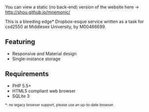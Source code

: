 
You can view a static (no back-end) version of the website here → http://shou.github.io/mnemonic/

This is a bleeding edge\* Dropbox-esque service written as a task for csd2550 at
Middlesex University, by M00466699.

## Featuring
* Responsive and Material design
* Single-instance storage

## Requirements
* PHP 5.5+
* HTML5 compliant web browser
* SQLite 3

<sub>\*: no legacy browser support, please use an up-to-date browser.</sub>

